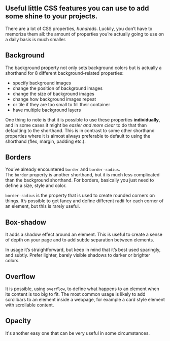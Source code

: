 ## Useful little CSS features you can use to add some shine to your projects.
There are a lot of CSS properties, *hundreds*. Luckily, you don’t have to memorize them all: the amount of properties you’re actually going to use on a daily basis is much smaller.

## Background
The background property not only sets background colors but is actually a shorthand for 8 different background-related properties:
<ul>
<li>specify background images</li>
<li>change the position of background images</li>
<li>change the size of background images</li>
<li>change how background images repeat</li>
<li>or tile if they are too small to fill their container</li>
<li>have multiple background layers</li>
</ul>

One thing to note is that it is possible to use these properties **individually**, and in some cases it might be *easier and more clear* to do that than defaulting to the shorthand. This is in contrast to some other shorthand properties where it is almost always preferable to default to using the shorthand (flex, margin, padding etc.).

## Borders
You’ve already encountered `border` and `border-radius`.<br>
The `border` property is another shorthand, but it is much less complicated than the background shorthand. For borders, basically you just need to define a size, style and color.

`border-radius` is the property that is used to create rounded corners on things. It’s possible to get fancy and define different radii for each corner of an element, but this is rarely useful.

## Box-shadow
It adds a shadow effect around an element. This is useful to create a sense of depth on your page and to add subtle separation between elements.

In usage it’s straightforward, but keep in mind that it’s best used sparingly, and subtly. Prefer lighter, barely visible shadows to darker or brighter colors.

## Overflow
It is possible, using `overflow`, to define what happens to an element when its content is too big to fit. The most common usage is likely to add scrollbars to an element inside a webpage, for example a card style element with scrollable content.

## Opacity
It's another easy one that can be very useful in some circumstances.